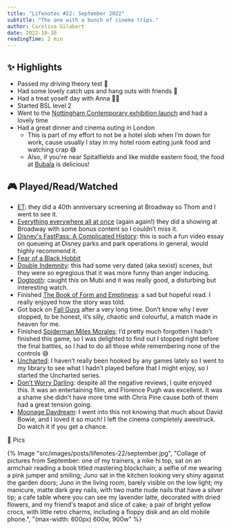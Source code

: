 ```yaml
---
title: "Lifenotes #22: September 2022"
subtitle: "The one with a bunch of cinema trips."
author: Carolina Gilabert
date: 2022-10-30
readingTime: 2 min
---
```


## ✨ Highlights

- Passed my driving theory test 🎉
- Had some lovely catch ups and hang outs with friends 💛
- Had a treat yoself day with Anna 💅🏼
- Started BSL level 2
- Went to the [Nottingham Contemporary exhibition launch](https://www.nottinghamcontemporary.org/whats-on/exhibition-launch-hollow-earth/) and had a lovely time
- Had a great dinner and cinema outing in London
    - This is part of my effort to not be a hotel slob when I’m down for work, cause usually I stay in my hotel room eating junk food and watching crap 😅
    - Also, if you're near Spitalfields and like middle eastern food, the food at [Bubala](https://bubala.co.uk/spitalfields/) is delicious!

## 🎮 Played/Read/Watched

- [ET](https://www.imdb.com/title/tt0083866/?ref_=nv_sr_srsg_0): they did a 40th anniversary screening at Broadway so Thom and I went to see it.
- [Everything everywhere all at once](https://www.imdb.com/title/tt6710474/) (again again!) they did a showing at Broadway with some bonus content so I couldn’t miss it.
- [Disney's FastPass: A Complicated History](https://www.youtube.com/watch?v=9yjZpBq1XBE): this is such a fun video essay on queueing at Disney parks and park operations in general, would highly recommend it.
- [Fear of a Black Hobbit](https://www.theatlantic.com/ideas/archive/2022/09/lord-of-the-rings-rings-of-power-fantasy-sci-fi-racist-criticism/671421/)
- [Double Indemnity](https://www.imdb.com/title/tt0036775): this had some very dated (aka sexist) scenes, but they were so egregious that it was more funny than anger inducing.
- [Dogtooth](https://www.imdb.com/title/tt1379182/): caught this on Mubi and it was really good, a disturbing but interesting watch.
- Finished [The Book of Form and Emptiness](https://uk.bookshop.org/books/the-book-of-form-and-emptiness-winner-of-the-women-s-prize-for-fiction-2022/9781838855277): a sad but hopeful read. I really enjoyed how the story was told.
- Got back on [Fall Guys](https://store.playstation.com/en-gb/product/EP1464-PPSA04478_00-FALLGUYS00000000) after a very long time. Don’t know why I ever stopped, to be honest, it’s silly, chaotic and colourful, a match made in heaven for me.
- Finished [Spiderman Miles Morales](https://store.playstation.com/en-gb/product/EP9000-PPSA01461_00-MARVELSSMMORALES): I’d pretty much forgotten I hadn’t finished this game, so I was delighted to find out I stopped right before the final battles, so I had to do all those while remembering none of the controls 😅
- [Uncharted](https://store.playstation.com/en-gb/product/EP9000-CUSA02344_00-UNCHARTEDTRILOGY): I haven’t really been hooked by any games lately so I went to my library to see what I hadn’t played before that I might enjoy, so I started the Uncharted series.
- [Don’t Worry Darling](https://www.imdb.com/title/tt10731256/): despite all the negative reviews, I quite enjoyed this. It was an entertaining film, and Florence Pugh was excellent. It was a shame she didn’t have more time with Chris Pine cause both of them had a great tension going.
- [Moonage Daydream](https://www.imdb.com/title/tt9883832/): I went into this not knowing that much about David Bowie, and I loved it so much! I left the cinema completely awestruck. Do watch it if you get a chance.

📸 Pics

{% Image "src/images/posts/lifenotes-22/september.jpg", "Collage of pictures from September: one of my trainers, a nike hi top, sat on an armchair reading a book titled mastering blockchain; a selfie of me wearing a pink jumper and smiling; Juno sat in the kitchen looking very shiny against the garden doors; Juno in the living room, barely visible on the low light; my manicure, matte dark grey nails, with two matte nude nails that have a silver tip; a cafe table where you can see my lavender latte, decorated with dried flowers, and my friend's teapot and slice of cake; a pair of bright yellow crocs, with little retro charms, including a floppy disk and an old mobile phone.", "(max-width: 600px) 600w, 900w" %}